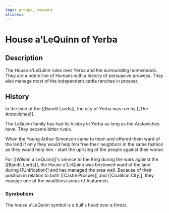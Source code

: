 ```yaml
---
tags: groups, company
aliases:
---
```


# House a'LeQuinn of Yerba
## Description
The House a'LeQuinn rules over Yerba and the surrounding homesteads. They are a noble line of Humans with a history of persuasive prowess. They also manage most of the independent cattle ranches in prosper.

## History
In the time of the [[Bandit Lords]], the city of Yerba was run by [[The Arstoviches]]. 

The LeQuinn family has had its history in Yerba as long as the Arstoviches have. They became bitter rivals.

When the Young Arthur Simonson came to them and offered them ward of the land if only they would help him free their neighbors in the same fashion as they would help him - start the uprising of the people against their worse.

For [[Wilson a'LeQuinn]]'s service to the King during the wars against the [[Bandit Lords]], the House a'LeQuinn was bestowed ward of the land during [[Unification]] and has managed the area well. Because of their position in relation to both [[Castle Prosper]] and [[Coalition City]], they manage one of the wealthiest areas of Alaturmen. 

### Symbolism
The house a'LeQuinn symbol is a bull's head over a forest.